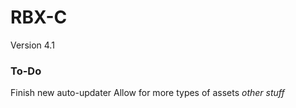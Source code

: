 # RBX-C
Version 4.1

### To-Do
Finish new auto-updater
Allow for more types of assets
*other stuff*

